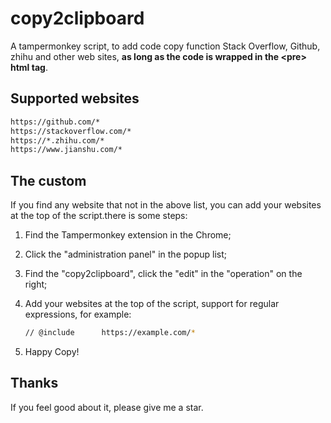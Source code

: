 # copy2clipboard
A tampermonkey script, to add code copy function Stack Overflow, Github, zhihu and other web sites, **as long as the code is wrapped in the \<pre\> html tag**.

## Supported websites

```bash
https://github.com/*
https://stackoverflow.com/*
https://*.zhihu.com/*
https://www.jianshu.com/*
```

## The custom

If you find any website that not in the above list, you can add your websites at the top of the script.there is some steps:

1. Find the Tampermonkey extension in the Chrome;

2. Click the "administration panel" in the popup list;

3. Find the "copy2clipboard", click the "edit" in the "operation" on the right;

4. Add your websites at the top of the script, support for regular expressions, for example:

   ```bash
   // @include      https://example.com/*
   ```

5. Happy Copy!

## Thanks

If you feel good about it, please give me a star.
